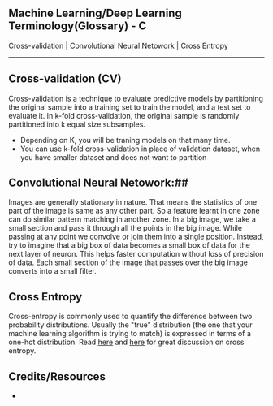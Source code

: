 ## Machine Learning/Deep Learning Terminology(Glossary) - C ##

Cross-validation | Convolutional Neural Netowork | Cross Entropy
___

## Cross-validation (CV) ##
Cross-validation is a technique to evaluate predictive models by partitioning the original sample into a training set to train the model, and a test set to evaluate it. In k-fold cross-validation, the original sample is randomly partitioned into k equal size subsamples. 
 - Depending on K, you will be traning models on that many time.  
 - You can use k-fold cross-validation in place of validation dataset, when you have smaller dataset and does not want to partition

## Convolutional Neural Netowork:##
Images are generally stationary in nature. That means the statistics of one part of the image is same as any other part. So a feature learnt in one zone can do similar pattern matching in another zone. In a big image, we take a small section and pass it through all the points in the big image. While passing at any point we convolve or join them into a single position. Instead, try to imagine that a big box of data becomes a small box of data for the next layer of neuron. This helps faster computation without loss of precision of data. Each small section of the image that passes over the big image converts into a small filter.

## Cross Entropy ##
Cross-entropy is commonly used to quantify the difference between two probability distributions. Usually the "true" distribution (the one that your machine learning algorithm is trying to match) is expressed in terms of a one-hot distribution.
Read [here](https://rdipietro.github.io/friendly-intro-to-cross-entropy-loss/) and [here](https://stackoverflow.com/questions/41990250/what-is-cross-entropy) for great discussion on cross entropy.
 


## Credits/Resources ##
 - []()

